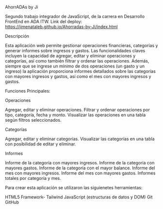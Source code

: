 AhorrADAs by Ji

Segundo trabajo integrador de JavaScript, de la carrera en Desarrollo FrontEnd en ADA ITW.
Link del deploy: https://jimenataleb.github.io/Ahorradas-by-Ji/index.html

Descripción

Esta aplicación web permite gestionar operaciones financieras, categorías y generar informes sobre ingresos y gastos. 
Las funcionalidades claves incluyen la capacidad de agregar, editar y eliminar operaciones y categorías, así como también filtrar y ordenar las operaciones. 
Además, siempre que se ingrese un mínimo de dos operaciones (un gasto y un ingreso) la aplicación proporciona informes detallados sobre las categorías con mayores ingresos y gastos, así como el mes con mayores ingresos y gastos.

Funciones Principales:

Operaciones

Agregar, editar y eliminar operaciones.
Filtrar y ordenar operaciones por tipo, categoría, fecha y monto.
Visualizar las operaciones en una tabla según filtros seleccionados.

Categorías

Agregar, editar y eliminar categorías.
Visualizar las categorías en una tabla con posibilidad de editar y eliminar.

Informes

Informe de la categoría con mayores ingresos.
Informe de la categoría con mayores gastos.
Informe de la categoría con el mayor balance.
Informe del mes con mayores ingresos.
Informe del mes con mayores gastos.
Informes totales por categoría y mes.

Para crear esta aplicación se utilizaron las siguienetes herramientas:

HTML5
Framework- Tailwind
JavaScript (estructuras de datos y DOM)
Git
GitHub
